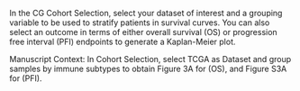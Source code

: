 In the CG Cohort Selection, select your dataset of interest and a grouping variable to be used to stratify patients in survival curves.  You can also select an outcome in terms of either overall survival (OS) or progression free interval (PFI) endpoints to generate a Kaplan-Meier plot.

Manuscript Context: In Cohort Selection, select TCGA as Dataset and group samples by immune subtypes to obtain Figure 3A for (OS), and Figure S3A for (PFI).

